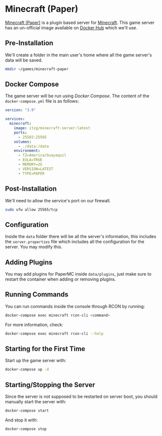 # Minecraft (Paper)

[Minecraft (Paper)](https://papermc.io/) is a plugin based server for [Minecraft](https://minecraft.net). This game server has an un-official image available on [Docker Hub](https://hub.docker.com/r/itzg/minecraft-server) which we'll use.

## Pre-Installation

We'll create a folder in the main user's home where all the game server's data will be saved.

```bash
mkdir ~/games/minecraft-paper
```

## Docker Compose

The game server will be run using *Docker Compose*. The content of the `docker-compose.yml` file is as follows:

```yaml
version: "3.9"

services:
  minecraft:
    image: itzg/minecraft-server:latest
    ports:
      - 25565:25565
    volumes:
      - ./data:/data
    environment:
      - TZ=America/Guayaquil
      - EULA=TRUE
      - MEMORY=2G
      - VERSION=LATEST
      - TYPE=PAPER
```

## Post-Installation

We'll need to allow the service's port on our firewall.

```bash
sudo ufw allow 25565/tcp
```

## Configuration

Inside the `data` folder there will be all the server's information, this includes the `server.properties` file which includes all the configuration for the server. You may modify this.

## Adding Plugins

You may add plugins for PaperMC inside `data/plugins`, just make sure to restart the container when adding or removing plugins.

## Running Commands

You can run commands inside the console through RCON by running:

```bash
docker-compose exec minecraft rcon-cli <command>
```

For more information, check:

```bash
docker-compose exec minecraft rcon-cli --help
```

## Starting for the First Time

Start up the game server with:

```bash
docker-compose up -d
```

## Starting/Stopping the Server

Since the server is not supposed to be restarted on server boot, you should manually start the server with:

```bash
docker-compose start
```

And stop it with:

```bash
docker-compose stop
```
